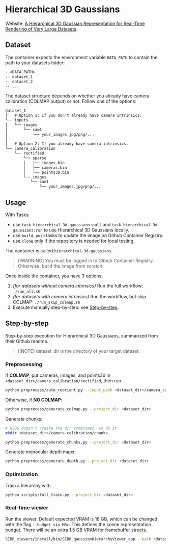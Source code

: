# Hierarchical 3D Gaussians

Website: [A Hierarchical 3D Gaussian Representation for Real-Time Rendering of Very Large Datasets](https://repo-sam.inria.fr/fungraph/hierarchical-3d-gaussians/).

## Dataset

The container expects the environment variable `DATA_PATH` to contain the path to your datasets folder:

```txt
- <DATA_PATH>
-- dataset_1
-- dataset_2
-- ...
```

The dataset structure depends on whether you already have camera calibration (COLMAP output) or not. Follow one of the options:

```txt
dataset_1
│   # Option 1: If you don't already have camera intrinsics.
└── inputs
│   └── images
│       └── cam1
│           └── your_images.jpg/png/...
│
│   # Option 2: If you already have camera intrinsics.
└── camera_calibration
    └── rectified
        └── sparse
        │   ├── images.bin
        │   ├── cameras.bin
        │   └── points3D.bin
        └── images
           └── cam1
               └── your_images.jpg/png/...
```

## Usage

With Tasks:

- use `task hierarchical-3d-gaussians:pull` and `task hierarchical-3d-gaussians:run` to use Hierarchical 3D Gaussians locally.
- use `build`, `push` tasks to update the image on Github Container Registry.
- use `clone` only if the repository is needed for local testing.

The container is called `hierarchical-3d-gaussians`.

> [!WARNING] You must be logged in to Github Container Registry. Otherwise, build the image from scratch.

Once inside the container, you have 3 options:

1. _(for datasets without camera intrinsics)_ Run the full workflow: `./run_all.sh`
2. _(for datasets with camera intrinsics)_ Run the workflow, but skip COLMAP: `./run_skip_colmap.sh`
3. Execute manually step-by-step: see [Step-by-step](#step-by-step).

## Step-by-step

Step-by-step execution for Hierarchical 3D Gaussians, summarized from their Github readme.

> [!NOTE] dataset_dir is the directory of your target dataset.

### Preprocessing

If **COLMAP**, put cameras, images, and points3d in `<dataset_dir>/camera_calibration/rectified`, then run

```bash
python preprocess/auto_reorient.py --input_path <dataset_dir>/camera_calibration/rectified/sparse --output_path <dataset_dir>/camera_calibration/aligned/sparse/0
```

Otherwise, if **NO COLMAP**:

```bash
python preprocess/generate_colmap.py --project_dir <dataset_dir>
```

Generate chunks:

```bash
# H3DG doesn't create the dir sometimes, so do it
mkdir <dataset_dir>/camera_calibration/chunks

python preprocess/generate_chunks.py --project_dir <dataset_dir>
```

Generate monocular depth maps:

```bash
python preprocess/generate_depth.py --project_dir <dataset_dir>
```

### Optimization

Train a hierarchy with

```bash
python scripts/full_train.py --project_dir <dataset_dir>
```

### Real-time viewer

Run the viewer. Default expected VRAM is 16 GB, which can be changed with the flag `--budget <in MB>`. This defines the scene representation budget. There will be an extra 1.5 GB VRAM for framebuffer structs.

```bash
SIBR_viewers/install/bin/SIBR_gaussianHierarchyViewer_app --path <dataset_dir>/camera_calibration/aligned --scaffold <dataset_dir>/output/scaffold/point_cloud/iteration_30000 --model-path <dataset_dir>/output/merged.hier --images-path <dataset_dir>/camera_calibration/rectified/images
```
